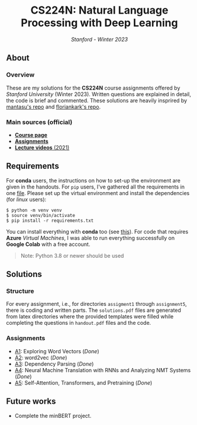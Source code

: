 <h1 align="center">CS224N: Natural Language Processing with Deep Learning</h1>
<p align="center"><i>Stanford - Winter 2023</i></p>

## About

### Overview

These are my solutions for the **CS224N** course assignments offered by _Stanford University_ (Winter 2023). Written questions are explained in detail, the code is brief and commented. These solutions are heavily insprired by [mantasu's repo](https://github.com/mantasu/cs224n/tree/main) and [floriankark's repo](https://github.com/floriankark/cs224n-win2223/tree/main).

### Main sources (official)
* [**Course page**](http://web.stanford.edu/class/cs224n/index.html)
* [**Assignments**](http://web.stanford.edu/class/cs224n/index.html#schedule)
* [**Lecture videos** (2021)](https://www.youtube.com/playlist?list=PLoROMvodv4rOSH4v6133s9LFPRHjEmbmJ)

## Requirements
For **conda** users, the instructions on how to set-up the environment are given in the handouts. For `pip` users, I've gathered all the requirements in one [file](requirements.txt). Please set up the virtual environment and install the dependencies (for _linux_ users):

```shell
$ python -m venv venv
$ source venv/bin/activate
$ pip install -r requirements.txt
```

You can install everything with **conda** too (see [this](https://stackoverflow.com/questions/51042589/conda-version-pip-install-r-requirements-txt-target-lib)). For code that requires **Azure** _Virtual Machines_, I was able to run everything successfully on **Google Colab** with a free account.

> Note: Python 3.8 or newer should be used

## Solutions

### Structure

For every assignment, i.e., for directories `assigment1` through `assignment5`, there is coding and written parts. The `solutions.pdf` files are generated from latex directories where the provided templates were filled while completing the questions in `handout.pdf` files and the code.

### Assignments

* [A1](assignment1): Exploring Word Vectors (_Done_)
* [A2](assignment2): word2vec (_Done_)
* [A3](assignment3): Dependency Parsing (_Done_)
* [A4](assignment4): Neural Machine Translation with RNNs and Analyzing NMT Systems (_Done_)
* [A5](assignment5): Self-Attention, Transformers, and Pretraining (_Done_)

## Future works
- Complete the minBERT project.
